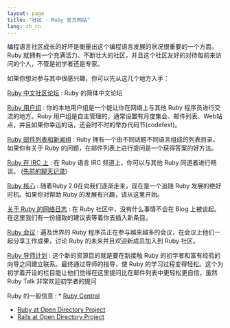 ```yaml
---
layout: page
title: "社区 - Ruby 官方网站"
lang: zh_cn
---
```


编程语言社区成长的好坏是衡量出这个编程语言发展的状况很重要的一个方面。Ruby
就拥有一个充满活力、不断壮大的社区，并且这个社区友好的对待每前来访问的个人，不管是初学者还是专家。

如果你想对参与其中很感兴趣，你可以先从这几个地方入手：

[Ruby 中文社区论坛][1]
: Ruby 的简体中文论坛

[Ruby 用户组](user-groups/)
: 你的本地用户组是一个能让你在网络上与其他 Ruby 程序员进行交流的地方。Ruby
  用户组是自主管理的，通常设置有月度集会、邮件列表、Web站点，并且如果你幸运的话，还会时不时的举办代码节(codefest)。

[Ruby 邮件列表和新闻组](mailing-lists/)
: Ruby 拥有一个由不同话题不同语言组成的列表目录。如果你有关于 Ruby 的问题，在邮件列表上进行提问是一个获得答案的好方法。

[Ruby 在 IRC 上](irc://irc.freenode.net/ruby-lang)
: 在 Ruby 语言 IRC 频道上，你可以与其他 Ruby 同道者进行畅谈。 ([先前的聊天记录][2])

[Ruby 核心](ruby-core/)
: 随着Ruby 2.0在向我们逐渐走来，现在是一个追随 Ruby 发展的绝好时机。如果你对帮助 Ruby 的发展有兴趣，请从这里开始。

[关于 Ruby 的网络日志](weblogs/ "Weblog")
: 在 Ruby 社区中，没有什么事情不会在 Blog 上被谈起。在这里我们有一份细致的建议表等着你去插入新条目。

[Ruby 会议](conferences/)
: 遍及世界的 Ruby 程序员正在参与越来越多的会议，在会议上他们一起分享工作成果，讨论 Ruby 的未来并且欢迎新成员加入到 Ruby
  社区。

[Ruby 导师计划][3]
: 这个新的资源目的就是要在新接触 Ruby 的初学者和富有经验的向导之间建立联系。最终通过导师的指导，使 Ruby
  的学习过程变得轻松。这个为初学着开设的栏目能让他们觉得在这里提问比在邮件列表中更轻松更自信，虽然 Ruby Talk 非常欢迎初学者的提问

Ruby 的一般信息
: * [Ruby Central][4]
  * [Ruby at Open Directory Project][5]
  * [Rails at Open Directory Project][6]



[1]: http://www.ruby-lang.org.cn/forums/ 
[2]: http://meme.b9.com/ 
[3]: http://rubymentor.rubyforge.org/ 
[4]: http://www.rubycentral.org/ 
[5]: http://dmoz.org/Computers/Programming/Languages/Ruby/ 
[6]: http://dmoz.org/Computers/Programming/Languages/Ruby/Software/Rails/ 
